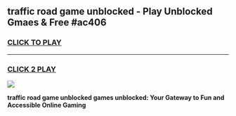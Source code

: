
## traffic road game unblocked - Play Unblocked Gmaes & Free #ac406
<h3>
<a href="https://premium.freeplayer.one?title=traffic_road_game_unblocked&ref=01M">CLICK TO PLAY</a></h3>
<hr>

<h3>
<a href="https://premium.freeplayer.one?title=traffic_road_game_unblocked&ref=01M">CLICK 2 PLAY</a>
  
</h3>

<a href="https://premium.freeplayer.one?title=traffic_road_game_unblocked&ref=01M"><img src="https://clearcache.store/games.png"></a>


**traffic road game unblocked games unblocked: Your Gateway to Fun and Accessible Online Gaming**
